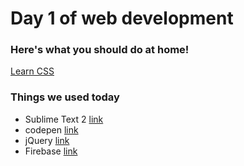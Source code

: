 # Day 1 of web development

### Here's what you should do at home!
[Learn CSS](https://techlab.education/learn/css/)


### Things we used today

- Sublime Text 2 [link](http://www.sublimetext.com/)
- codepen [link](http://codepen.io)
- jQuery [link](http://jquery.com)
- Firebase [link](https://firebase.com)
